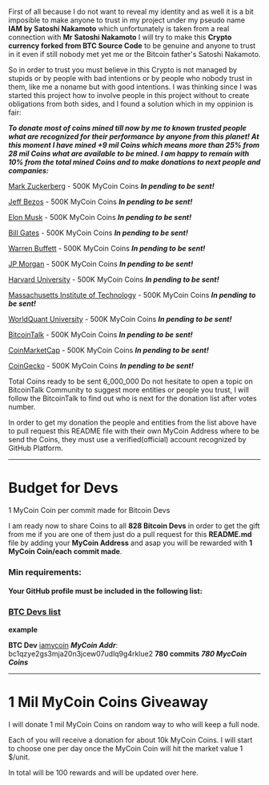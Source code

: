 First of all because I do not want to reveal my identity and as well it is a bit imposible to make anyone to trust in my project under my pseudo name <b>IAM by Satoshi Nakamoto</b> which unfortunately is taken from a real connection with <b>Mr Satoshi Nakamoto</b> I will try to make this <b>Crypto currency forked from BTC Source Code</b> to be genuine and anyone to trust in it even if still nobody met yet me or the Bitcoin father's Satoshi Nakamoto.

So in order to trust you must believe in this Crypto is not managed by stupids or by people with bad intentions or by people who nobody trust in them, like me a noname but with good intentions. I was thinking since I was started this project how to involve people in this project without to create obligations from both sides, and I found a solution which in my oppinion is fair:

<b><i>To donate most of coins mined till now by me to known trusted people what are recognized for their performance by anyone from this planet! At this moment I have mined +9 mil Coins which means more than 25% from 28 mil Coins what are available to be mined. I am happy to remain with 10% from the total mined Coins and to make donations to next people and companies:</b></i>

[Mark Zuckerberg](https://en.wikipedia.org/wiki/Mark_Zuckerberg) - 500K MyCoin Coins <b><i>In pending to be sent!</b></i>

[Jeff Bezos](https://en.wikipedia.org/wiki/Jeff_Bezos) - 500K MyCoin Coins <b><i>In pending to be sent!</b></i>

[Elon Musk](https://en.wikipedia.org/wiki/Elon_Musk) - 500K MyCoin Coins <b><i>In pending to be sent!</b></i>

[Bill Gates](https://en.wikipedia.org/wiki/Bill_Gates) - 500K MyCoin Coins <b><i>In pending to be sent!</b></i>

[Warren Buffett](https://en.wikipedia.org/wiki/Warren_Buffett) - 500K MyCoin Coins <b><i>In pending to be sent!</b></i>

[JP Morgan](https://www.jpmorgan.com/) - 500K MyCoin Coins <b><i>In pending to be sent!</b></i>

[Harvard University](https://www.harvard.edu/) - 500K MyCoin Coins <b><i>In pending to be sent!</b></i>

[Massachusetts Institute of Technology](https://www.mit.edu/) - 500K MyCoin Coins <b><i>In pending to be sent!</b></i>

[WorldQuant University](https://www.wqu.edu/) - 500K MyCoin Coins <b><i>In pending to be sent!</b></i>

[BitcoinTalk](https://bitcointalk.org/) - 500K MyCoin Coins <b><i>In pending to be sent!</b></i>

[CoinMarketCap](https://coinmarketcap.com/) - 500K MyCoin Coins <b><i>In pending to be sent!</b></i>

[CoinGecko](https://www.coingecko.com/) - 500K MyCoin Coins <b><i>In pending to be sent!</b></i>

Total Coins ready to be sent 6_000_000
Do not hesitate to open a topic on BitcoinTalk Community to suggest more entities or people you trust, I will follow the BitcoinTalk to find out who is next for the donation list after votes number. 

In order to get my donation the people and entities from the list above have to pull request this README file with their own MyCoin Address where to be send the Coins, they must use a verified(official) account recognized by GitHub Platform.

<hr>

# Budget for Devs
1 MyCoin Coin per commit made for Bitcoin Devs

I am ready now to share Coins to all <b>828 Bitcoin Devs</b> in order to get the gift from me if you are one of them just do a pull request for this <b>README.md</b> file by adding your <b>MyCoin Address</b> and asap you will be rewarded with <b>1 MyCoin Coin/each commit made</b>.

### Min requirements:

#### Your GitHub profile must be included in the following list:

### [BTC Devs list](https://github.com/bitcoin/bitcoin/graphs/contributors)

<b>example</b>

<b>BTC Dev</b> [iamycoin](https://github.com/iamycoin) <b><i>MyCoin Addr</i></b>: bc1qzye2gs3mja20n3jcew07udlq9g4rklue2 <b>780 commits</b> <b><i>780 MycCoin Coins</i></b>

<hr>

# 1 Mil MyCoin Coins Giveaway

I will donate 1 mil MyCoin Coins on random way to who will keep a full node.

Each of you will receive a donation for about 10k MyCoin Coins. I will start to choose one per day once the MyCoin Coin will hit the market value 1 $/unit.

In total will be 100 rewards and will be updated over here.
